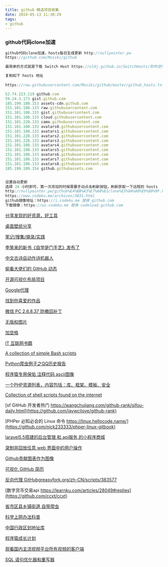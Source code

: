 ```yaml
---
title: github 精选项目收集
date: 2019-05-13 11:30:29
tags:
- github
---
```


### github代码clone加速
```javascript
github代码clone加速，hosts每日生成更新 http://nullpointer.pw 
https://github.com/Mosiki/github

最简单的方式就是下载 Switch Host https://oldj.github.io/SwitchHosts/软件进行 host 修改，跨平台，因为 hosts 文件每日都会自动更新，所以需要本地的 hosts 也能自动更新， 好在 SwitchHosts 提供了远程 hosts 的功能。

复制如下 hosts 地址
 
https://raw.githubusercontent.com/Mosiki/github/master/github_hosts.txt

52.74.223.119 github.com
59.24.3.173 gist.github.com
185.199.108.153 assets-cdn.github.com
151.101.108.133 raw.githubusercontent.com
151.101.108.133 gist.githubusercontent.com
151.101.108.133 cloud.githubusercontent.com
151.101.228.133 camo.githubusercontent.com
151.101.108.133 avatars0.githubusercontent.com
151.101.108.133 avatars1.githubusercontent.com
151.101.228.133 avatars2.githubusercontent.com
151.101.228.133 avatars3.githubusercontent.com
151.101.108.133 avatars4.githubusercontent.com
151.101.108.133 avatars5.githubusercontent.com
151.101.108.133 avatars6.githubusercontent.com
151.101.108.133 avatars7.githubusercontent.com
151.101.108.133 avatars8.githubusercontent.com
185.199.109.154 github.githubassets.com


设置自动更新
选择 24 小时即可，第一次添加的时候需要手动点击刷新按钮，刷新获取一下远程的 hosts
http://nullpointer.pw/github%E4%BB%A3%E7%A0%81clone%E5%8A%A0%E9%80%9F.html
https://www.codeku.me/archives/3031.html
github镜像地址：https://i.codeku.me 替换 github.com
下载镜像：https://ws.codeku.me 替换 codeload.github.com


```
[分享发现的好资源，好工具](https://github.com/Michael728/awesome-tools-resources)

[桌面壁纸分享](https://github.com/ofcold/desktop-pictures)

[笔记/搜集/摘录/实践](https://github.com/jaywcjlove/handbook)

[李笑来的新书《自学是门手艺》发布了](https://github.com/selfteaching/the-craft-of-selfteaching)

[中文古诗自动作诗机器人](https://github.com/jinfagang/tensorflow_poems)

[偷看大佬们的 GitHub 动态](https://github.com/lawvs/buddy-github-events)

[开源可视化布局项目](https://github.com/0123cf/auto-layout)

[Google代理](https://github.com/EtherDream/jsproxy/)

[找到你喜爱的作品](https://zhaodao.ai/)

[微信 PC 2.6.8.37 防撤回补丁](https://github.com/36huo/wechat_anti_revoke/)

[无版权图片](https://unsplash.com/)

[加空格](https://github.com/vinta/pangu.js)

[ IT 互联网书籍](https://github.com/TIM168/technical_books)

[A collection of simple Bash scripts](https://github.com/ruanyf/simple-bash-scripts)

[Python爬虫例子之QQ历史报告](https://segmentfault.com/a/1190000019239788)

[程序猿专用保佑 注释代码 ascii图像](https://coding.net/u/lunayj/p/developer-pray-codeImg/git)

[一个PHP资源列表，内容包括：库、框架、模板、安全](https://github.com/CraryPrimitiveMan/awesome-php-zh_CN)


[Collection of shell scripts found on the internet](https://github.com/epety/100-shell-script-examples)

[sf GitHub 开发者热门 https://wangchujiang.com/github-rank/sifou-daily.html](https://github.com/jaywcjlove/github-rank)

[PHPer 必知必会的 Linux 命令 https://linux.hellocode.name/](https://github.com/nick233333/phper-linux-gitbook)

[laravel5.5搭建的后台管理 和 api服务 的小程序商城](https://github.com/sqc157400661/XiaoTShop)

[录制并回放任意 web 界面中的用户操作](https://github.com/rrweb-io)

[Github贡献图表作为图像](https://github.com/2016rshah/githubchart-api)


[可视化 GitHub 简历](https://github.com/ecmadao/hacknical)

[反向代理 GitHubgreasyfork.org/zh-CN/scripts/383577](https://www.codeku.me/archives/3031.html)

[数字货币交易api https://learnku.com/articles/28049#replies](https://github.com/ccxt/ccxt)

[省市区县乡镇街道 自带爬虫](https://github.com/aoxiang594/laravel-province-city-area)

[科学上网办法科普](https://github.com/byrwiki/byrwiki/issues/13)

[中国行政区划地址库](https://github.com/wi1dcard/china-divisions)

[程序猿成长计划](https://github.com/mylxsw/growing-up)

[观看国内主流视频平台所有视频的客户端](https://github.com/phobal/ivideo)

[SQL 语句优化器和重写器](https://github.com/guanguans/soar-php)










